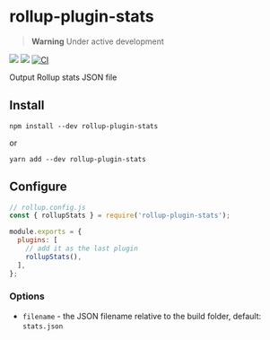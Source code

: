 # rollup-plugin-stats

> **Warning**
> Under active development

[![](https://img.shields.io/npm/v/rollup-plugin-stats.svg)](https://www.npmjs.com/package/rollup-plugin-stats)
![](https://img.shields.io/node/v/rollup-plugin-stats.svg)
[![CI](https://github.com/vio/rollup-plugin-stats/actions/workflows/main.yml/badge.svg)](https://github.com/vio/rollup-plugin-stats/actions/workflows/main.yml)

Output Rollup stats JSON file 

## Install

```shell
npm install --dev rollup-plugin-stats
```

or

```shell
yarn add --dev rollup-plugin-stats
```


## Configure

```js
// rollup.config.js
const { rollupStats } = require('rollup-plugin-stats');

module.exports = {
  plugins: [
    // add it as the last plugin
    rollupStats(),
  ],
};
```

### Options

- `filename` - the JSON filename relative to the build folder, default: `stats.json`
